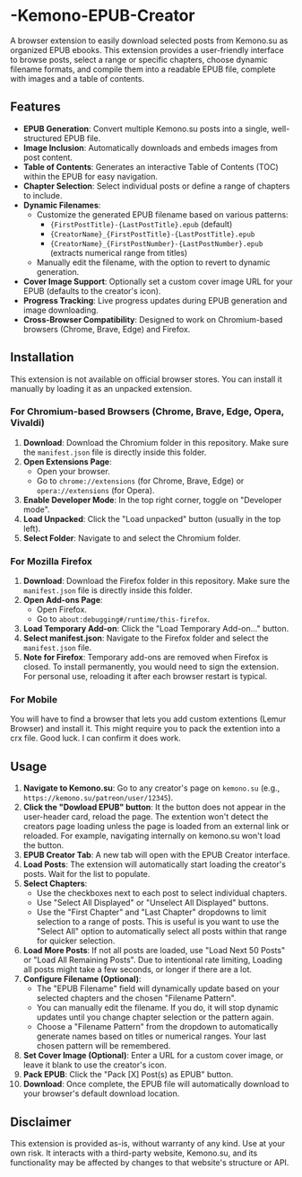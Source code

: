 # -Kemono-EPUB-Creator

A browser extension to easily download selected posts from Kemono.su as organized EPUB ebooks. This extension provides a user-friendly interface to browse posts, select a range or specific chapters, choose dynamic filename formats, and compile them into a readable EPUB file, complete with images and a table of contents.

## Features

*   **EPUB Generation**: Convert multiple Kemono.su posts into a single, well-structured EPUB file.
*   **Image Inclusion**: Automatically downloads and embeds images from post content.
*   **Table of Contents**: Generates an interactive Table of Contents (TOC) within the EPUB for easy navigation.
*   **Chapter Selection**: Select individual posts or define a range of chapters to include.
*   **Dynamic Filenames**:
    *   Customize the generated EPUB filename based on various patterns:
        *   `{FirstPostTitle}-{LastPostTitle}.epub` (default)
        *   `{CreatorName}_{FirstPostTitle}-{LastPostTitle}.epub`
        *   `{CreatorName}_{FirstPostNumber}-{LastPostNumber}.epub` (extracts numerical range from titles)
    *   Manually edit the filename, with the option to revert to dynamic generation.
*   **Cover Image Support**: Optionally set a custom cover image URL for your EPUB (defaults to the creator's icon).
*   **Progress Tracking**: Live progress updates during EPUB generation and image downloading.
*   **Cross-Browser Compatibility**: Designed to work on Chromium-based browsers (Chrome, Brave, Edge) and Firefox.

## Installation

This extension is not available on official browser stores. You can install it manually by loading it as an unpacked extension.

### For Chromium-based Browsers (Chrome, Brave, Edge, Opera, Vivaldi)

1.  **Download**: Download the Chromium folder in this repository. Make sure the `manifest.json` file is directly inside this folder.
2.  **Open Extensions Page**:
    *   Open your browser.
    *   Go to `chrome://extensions` (for Chrome, Brave, Edge) or `opera://extensions` (for Opera).
3.  **Enable Developer Mode**: In the top right corner, toggle on "Developer mode".
4.  **Load Unpacked**: Click the "Load unpacked" button (usually in the top left).
5.  **Select Folder**: Navigate to and select the Chromium folder.

### For Mozilla Firefox

1.  **Download**: Download the Firefox folder in this repository. Make sure the `manifest.json` file is directly inside this folder.
2.  **Open Add-ons Page**:
    *   Open Firefox.
    *   Go to `about:debugging#/runtime/this-firefox`.
3.  **Load Temporary Add-on**: Click the "Load Temporary Add-on..." button.
4.  **Select manifest.json**: Navigate to the Firefox folder and select the `manifest.json` file.
5.  **Note for Firefox**: Temporary add-ons are removed when Firefox is closed. To install permanently, you would need to sign the extension. For personal use, reloading it after each browser restart is typical.

### For Mobile
   You will have to find a browser that lets you add custom extentions (Lemur Browser) and install it. This might require you to pack the extention into a crx file. Good luck. I can confirm it does work.

## Usage

1.  **Navigate to Kemono.su**: Go to any creator's page on `kemono.su` (e.g., `https://kemono.su/patreon/user/12345`).
2.  **Click the "Dowload EPUB" button**: It the button does not appear in the user-header card, reload the page. The extention won't detect the creators page loading unless the page is loaded from an external link or reloaded. For example, navigating internally on kemono.su won't load the button. 
3.  **EPUB Creator Tab**: A new tab will open with the EPUB Creator interface.
4.  **Load Posts**: The extension will automatically start loading the creator's posts. Wait for the list to populate.
5.  **Select Chapters**:
    *   Use the checkboxes next to each post to select individual chapters.
    *   Use "Select All Displayed" or "Unselect All Displayed" buttons.
    *   Use the "First Chapter" and "Last Chapter" dropdowns to limit selection to a range of posts. This is useful is you want to use the "Select All" option to automatically select all posts within that range for quicker selection.
6.  **Load More Posts**: If not all posts are loaded, use "Load Next 50 Posts" or "Load All Remaining Posts". Due to intentional rate limiting, Loading all posts might take a few seconds, or longer if there are a lot.
7.  **Configure Filename (Optional)**:
    *   The "EPUB Filename" field will dynamically update based on your selected chapters and the chosen "Filename Pattern".
    *   You can manually edit the filename. If you do, it will stop dynamic updates until you change chapter selection or the pattern again.
    *   Choose a "Filename Pattern" from the dropdown to automatically generate names based on titles or numerical ranges. Your last chosen pattern will be remembered.
8.  **Set Cover Image (Optional)**: Enter a URL for a custom cover image, or leave it blank to use the creator's icon.
9.  **Pack EPUB**: Click the "Pack [X] Post(s) as EPUB" button.
10. **Download**: Once complete, the EPUB file will automatically download to your browser's default download location.

## Disclaimer

This extension is provided as-is, without warranty of any kind. Use at your own risk. It interacts with a third-party website, Kemono.su, and its functionality may be affected by changes to that website's structure or API.

